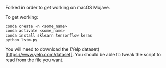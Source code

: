 Forked in order to get working on macOS Mojave.

To get working:

```
conda create -n <some_name>
conda activate <some_name>
conda install sklearn tensorflow keras
python lstm.py
```

You will need to download the (Yelp dataset)[https://www.yelp.com/dataset]. You should be able to tweak the script to read from the file you want.
